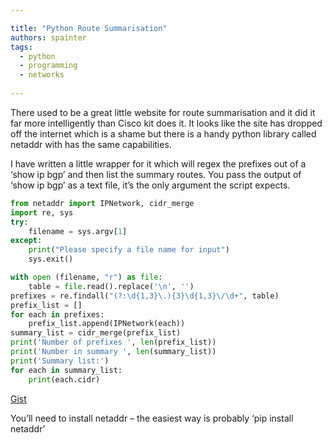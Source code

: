 ```yaml
---

title: "Python Route Summarisation"
authors: spainter
tags:
  - python
  - programming
  - networks
  
---
```


There used to be a great little website for route summarisation and it did it far more intelligently than Cisco kit does it. It looks like the site has dropped off the internet which is a shame but there is a handy python library called netaddr with has the same capabilities.

I have written a little wrapper for it which will regex the prefixes out of a ‘show ip bgp’ and then list the summary routes. You pass the output of ‘show ip bgp’ as a text file, it’s the only argument the script expects.
<!-- truncate -->

```py
from netaddr import IPNetwork, cidr_merge
import re, sys
try:
    filename = sys.argv[1] 
except:
    print("Please specify a file name for input")
    sys.exit()

with open (filename, "r") as file:
    table = file.read().replace('\n', '')
prefixes = re.findall("(?:\d{1,3}\.){3}\d{1,3}\/\d+", table)
prefix_list = []
for each in prefixes:
    prefix_list.append(IPNetwork(each))
summary_list = cidr_merge(prefix_list)
print('Number of prefixes ', len(prefix_list))
print('Number in summary ', len(summary_list))
print('Summary list:')
for each in summary_list:
    print(each.cidr)

```

[Gist](https://gist.github.com/simonpainter/4c1771f6c6580164c0f46f0fb5368617)

You’ll need to install netaddr – the easiest way is probably ‘pip install netaddr’
